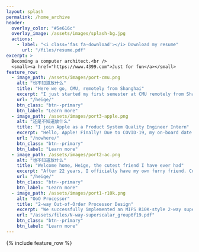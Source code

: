 ```yaml
---
layout: splash
permalink: /home_archive
header:
  overlay_color: "#5e616c"
  overlay_image: /assets/images/splash-bg.jpg
  actions:
    - label: "<i class='fas fa-download'></i> Download my resume"
      url: "/files/resume.pdf"
excerpt: >
  Becoming a computer architect.<br />
  <small><a href="https://www.4399.com">Just for fun</a></small>
feature_row:
  - image_path: /assets/images/port-cmu.png
    alt: "也不知道放什么"
    title: "Here we go, CMU, remotely from Shanghai"
    excerpt: "I just started my first semester at CMU remotely from Shanghai. It's quite a challange to do everything remotely. But check out my experience and thoughts."
    url: "/heige/"
    btn_class: "btn--primary"
    btn_label: "Learn more" 
  - image_path: /assets/images/port3-apple.png
    alt: "还是不知道放什么"
    title: "I join Apple as a Product System Quality Engineer Intern"
    excerpt: "Hello, Apple! Finally! Due to COVID-19, my on-board date was delayed for one month. But I got a chance to work on a product that will be delivered to our users."
    url: "/nowhere/"
    btn_class: "btn--primary"
    btn_label: "Learn more"     
  - image_path: /assets/images/port2-ac.png
    alt: "也不知道放什么"
    title: "Welcome home, Heige, the cutest friend I have ever had"
    excerpt: "After 22 years, I officially have my own furry friend. Come say hi to Heige. "
    url: "/heige/"
    btn_class: "btn--primary"
    btn_label: "Learn more" 
  - image_path: /assets/images/port1-r10k.png
    alt: "OoO Processor"
    title: "2-way Out-of-Order Processor Design"
    excerpt: "We successfully implemented an MIPS R10K-style 2-way superscalar out-of-order processor with a ​clock period of 10.5 ns and an average ​CPI of 1.76​"
    url: "/assets/files/N-way-superscalar_group6f19.pdf"
    btn_class: "btn--primary"
    btn_label: "Learn more"
---
```

{% include feature_row %}

